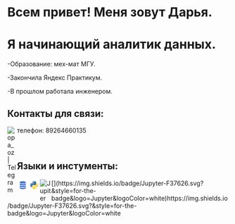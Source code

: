 # Всем привет! Меня зовут Дарья. 

# Я начинающий аналитик данных. 
-Образование: мех-мат МГУ. 

-Закончила Яндекс Практикум.

-В прошлом работала инженером.

## Контакты для связи:
[<img align="left" alt="opa_oz | Telegram" width="22px" src="https://cdn.jsdelivr.net/npm/simple-icons@v3/icons/telegram.svg" />](https://t.me/stierlitss)

телефон: 89264660135

<br />

## Языки и инстументы:
<img align="left" alt="SQL" width="26px" src="https://raw.githubusercontent.com/github/explore/80688e429a7d4ef2fca1e82350fe8e3517d3494d/topics/sql/sql.png" />
<img align="left" alt="Python" width="26px" src="https://raw.githubusercontent.com/github/explore/80688e429a7d4ef2fca1e82350fe8e3517d3494d/topics/python/python.png" />
[<img align="left" alt="Jupiter" width="26px" src="https://raw.githubusercontent.com/github/explore/80688e429a7d4ef2fca1e82350fe8e3517d3494d/topics/jupiter/jupiter.png" />](https://img.shields.io/badge/Jupyter-F37626.svg?&style=for-the-badge&logo=Jupyter&logoColor=white)https://img.shields.io/badge/Jupyter-F37626.svg?&style=for-the-badge&logo=Jupyter&logoColor=white


